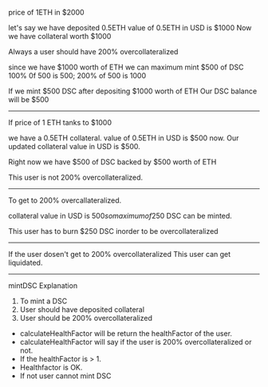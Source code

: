 price of 1ETH in $2000

let's say we have deposited 0.5ETH
value of 0.5ETH in USD is $1000
Now we have collateral worth $1000

Always a user should have 200% overcollateralized

since we have $1000 worth of ETH we can maximum mint $500 of DSC
100% 0f 500 is 500; 200% of 500 is 1000

If we mint $500 DSC after depositing $1000 worth of ETH
Our DSC balance will be $500

---

If price of 1 ETH tanks to $1000

we have a 0.5ETH collateral.
value of 0.5ETH in USD is $500 now.
Our updated collateral value in USD is $500.

Right now we have $500 of DSC backed by $500 worth of ETH

This user is not 200% overcollateralized.

---

To get to 200% overcallateralized.

collateral value in USD is $500
so maximum of 250$ DSC can be minted.

This user has to burn $250 DSC inorder to be overcollateralized

---

If the user dosen't get to 200% overcollateralized
This user can get liquidated.

---

mintDSC Explanation

1. To mint a DSC
2. User should have deposited collateral
3. User should be 200% overcollateralized

-   calculateHealthFactor will be return the healthFactor of the user.
-   calculateHealthFactor will say if the user is 200% overcollateralized or not.
-   If the healthFactor is > 1.
-   Healthfactor is OK.
-   If not user cannot mint DSC
